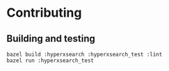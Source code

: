 # Contributing

## Building and testing
``` shell
bazel build :hyperxsearch :hyperxsearch_test :lint
bazel run :hyperxsearch_test
```
